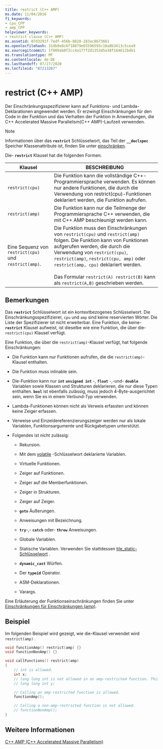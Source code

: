 ```yaml
---
title: restrict (C++ AMP)
ms.date: 11/04/2016
f1_keywords:
- cpu_CPP
- amp_CPP
helpviewer_keywords:
- restrict clause (C++ AMP)
ms.assetid: 07d3291f-7edf-456b-8828-283ac8673661
ms.openlocfilehash: 31db9e8c6f18879e65596593c10a8b3413c5cea9
ms.sourcegitcommit: 1f009ab0f2cc4a177f2d1353d5a38f164612bdb1
ms.translationtype: MT
ms.contentlocale: de-DE
ms.lasthandoff: 07/27/2020
ms.locfileid: "87213267"
---
```

# <a name="restrict-c-amp"></a>restrict (C++ AMP)

Der Einschränkungsspezifizierer kann auf Funktions- und Lambda-Deklarationen angewendet werden. Er erzwingt Einschränkungen für den Code in der Funktion und das Verhalten der Funktion in Anwendungen, die C++ Accelerated Massive Parallelism(C++ AMP)-Laufzeit verwenden.

> [!NOTE]
> Informationen über das **`restrict`** Schlüsselwort, das Teil der **`__declspec`** Speicher Klassenattribute ist, finden Sie unter [einschränken](../cpp/restrict.md).

Die- **`restrict`** Klausel hat die folgenden Formen:

|Klausel|BESCHREIBUNG|
|------------|-----------------|
|`restrict(cpu)`|Die Funktion kann die vollständige C++-Programmiersprache verwenden. Es können nur andere Funktionen, die durch die Verwendung von restrict(cpu)-Funktionen deklariert werden, die Funktion aufrufen.|
|`restrict(amp)`|Die Funktion kann nur die Teilmenge der Programmiersprache C++ verwenden, die mit C++ AMP beschleunigt werden kann.|
|Eine Sequenz von `restrict(cpu)` und `restrict(amp)`.|Die Funktion muss den Einschränkungen von `restrict(cpu)` und `restrict(amp)` folgen. Die Funktion kann von Funktionen aufgerufen werden, die durch die Verwendung von `restrict(cpu)`, `restrict(amp)`, `restrict(cpu, amp)` oder `restrict(amp, cpu)` deklariert werden.<br /><br /> Das Formular `restrict(A) restrict(B)` kann als `restrict(A,B)` geschrieben werden.|

## <a name="remarks"></a>Bemerkungen

Das **`restrict`** Schlüsselwort ist ein kontextbezogenes Schlüsselwort. Die Einschränkungsspezifizierer, `cpu` und `amp` sind keine reservierten Wörter. Die Liste der Spezifizierer ist nicht erweiterbar. Eine Funktion, die keine- **`restrict`** Klausel aufweist, ist dieselbe wie eine Funktion, die über die- `restrict(cpu)` Klausel verfügt.

Eine Funktion, die über die `restrict(amp)`-Klausel verfügt, hat folgende Einschränkungen:

- Die Funktion kann nur Funktionen aufrufen, die die `restrict(amp)`-Klausel enthalten.

- Die Funktion muss inlinable sein.

- Die-Funktion kann nur **`int`** **`unsigned int`** -, **`float`** -,-und- **`double`** Variablen sowie Klassen und Strukturen deklarieren, die nur diese Typen enthalten. **`bool`** ist ebenfalls zulässig, muss jedoch 4-Byte-ausgerichtet sein, wenn Sie es in einem Verbund-Typ verwenden.

- Lambda-Funktionen können nicht als Verweis erfassten und können keine Zeiger erfassen.

- Verweise und Einzeldereferenzierungszeiger werden nur als lokale Variablen, Funktionsargumente und Rückgabetypen unterstützt.

- Folgendes ist nicht zulässig:

  - Rekursion.

  - Mit dem [volatile](../cpp/volatile-cpp.md) -Schlüsselwort deklarierte Variablen.

  - Virtuelle Funktionen.

  - Zeiger auf Funktionen.

  - Zeiger auf die Memberfunktionen.

  - Zeiger in Strukturen.

  - Zeiger auf Zeiger.

  - **`goto`** Äußerungen.

  - Anweisungen mit Bezeichnung.

  - **`try`**-,- **`catch`** oder- **`throw`** Anweisungen.

  - Globale Variablen.

  - Statische Variablen. Verwenden Sie stattdessen [tile_static-Schlüsselwort](../cpp/tile-static-keyword.md) .

  - **`dynamic_cast`** Würfen.

  - Der **`typeid`** Operator.

  - ASM-Deklarationen.

  - Varargs.

Eine Erläuterung der Funktionseinschränkungen finden Sie unter [Einschränkungen für Einschränkungen (amp)](/archive/blogs/nativeconcurrency/restrictamp-restrictions-part-0-of-n-introduction).

## <a name="example"></a>Beispiel

Im folgenden Beispiel wird gezeigt, wie die-Klausel verwendet wird `restrict(amp)` .

```cpp
void functionAmp() restrict(amp) {}
void functionNonAmp() {}

void callFunctions() restrict(amp)
{
    // int is allowed.
    int x;
    // long long int is not allowed in an amp-restricted function. This generates a compiler error.
    // long long int y;

    // Calling an amp-restricted function is allowed.
    functionAmp();

    // Calling a non-amp-restricted function is not allowed.
    // functionNonAmp();
}
```

## <a name="see-also"></a>Weitere Informationen

[C++ AMP (C++ Accelerated Massive Parallelism)](../parallel/amp/cpp-amp-cpp-accelerated-massive-parallelism.md)
